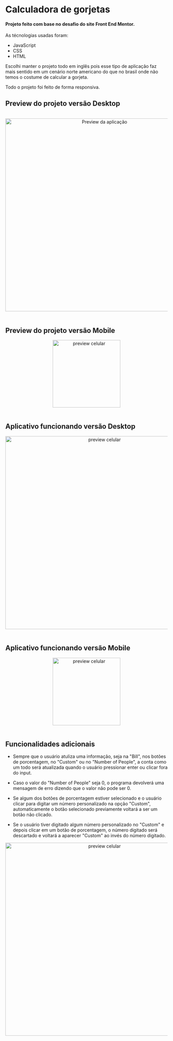 # Calculadora de gorjetas

#### Projeto feito com base no desafio do site Front End Mentor. 

As técnologias usadas foram: 

- JavaScript
- CSS 
- HTML

Escolhi manter o projeto todo em inglês pois esse tipo de aplicação faz mais sentido
em um cenário norte americano do que no brasil onde não temos o costume de calcular a gorjeta.

Todo o projeto foi feito de forma responsiva.

## Preview do projeto versão Desktop

<div align="center">
<br>
<img src="https://user-images.githubusercontent.com/95653406/151996778-34b0c745-62a9-4184-bb23-bdbffd757d8f.jpg" alt="Preview da aplicação"
width= "600px"
</div>

<br>



<div align="left">

<br>


## Preview do projeto versão Mobile

</div>


<div>
<img src="https://user-images.githubusercontent.com/95653406/152000916-0fb0f8b1-b332-468e-b6f6-93110165b4ce.gif" alt="preview celular"
width= "210px"
</div>


<br>


<div align="left">

<br>


## Aplicativo funcionando versão Desktop

</div>


<div>
<img src="https://user-images.githubusercontent.com/95653406/152004289-eb1983fc-395f-432a-a9aa-fd290ad5f98f.gif" alt="preview celular"
width= "600px"
</div>


<div align="left">

<br>


## Aplicativo funcionando versão Mobile

</div>


<div>
<img src="https://user-images.githubusercontent.com/95653406/152009192-a9316ec5-2168-4188-ae6f-d9a014ea90ea.gif" alt="preview celular"
width= "210px"
</div>

<br>
<br>


<div align="left">

## Funcionalidades adicionais


<p>

 - Sempre que o usuário atuliza uma informação, seja na "Bill", nos botões de porcentagem, no "Custom" ou no "Number of People", a conta como um todo será atualizada quando
o usuário pressionar enter ou clicar fora do input.

 - Caso o valor do "Number of People" seja 0, o programa devolverá uma mensagem de erro dizendo que o valor não pode ser 0.
 
 - Se algum dos botões de porcentagem estiver selecionado e o usuário clicar para digitar um número personalizado na opção "Custom", automaticamente o botão selecionado previamente voltará a ser um botão não clicado.

 - Se o usuário tiver digitado algum número personalizado no "Custom" e depois clicar em um botão de porcentagem, o número digitado será descartado e voltará a aparecer "Custom" ao invés do número digitado.

</p>

<div align="center">

<img src="https://user-images.githubusercontent.com/95653406/152014104-ec5b948a-57b9-4a5b-8448-14d997f74500.gif" alt="preview celular"
width= "600px">

</div>

</div>







